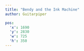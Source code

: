 ```yaml
---
title: "Bendy and the Ink Machine"
author: Guitarpiper

pos:
  'x': 1690
  'y': 2830
  'w': 725
  'h': 350
---
```

